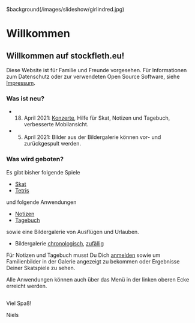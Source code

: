 ﻿$background(/images/slideshow/girlindred.jpg)

# Willkommen

## Willkommen auf stockfleth.eu!

Diese Website ist für Familie und Freunde vorgesehen.
Für Informationen zum Datenschutz oder zur verwendeten Open Source Software, siehe [Impressum](/markdown?page=impressum).

### Was ist neu?

- 18. April 2021: [Konzerte](markdown?page=concerts), Hilfe für Skat, Notizen und Tagebuch, verbesserte Mobilansicht.
-  5. April 2021: Bilder aus der Bildergalerie können vor- und zurückgespult werden.

### Was wird geboten?

Es gibt bisher folgende Spiele
- [Skat](/skat)
- [Tetris](/tetris)

und folgende Anwendungen
- [Notizen](/notes)
- [Tagebuch](/diary)

sowie eine Bildergalerie von Ausflügen und Urlauben.

- Bildergalerie [chronologisch](/slideshow?shuffle=false), [zufällig](/slideshow?shuffle=true)

Für Notizen und Tagebuch musst Du Dich [anmelden](/pwdman?nexturl=markdown) sowie um Familienbilder in der Galerie angezeigt
zu bekommen oder Ergebnisse Deiner Skatspiele zu sehen.

Alle Anwendungen können auch über das Menü in der linken oberen Ecke erreicht werden.

##
Viel Spaß!

Niels
